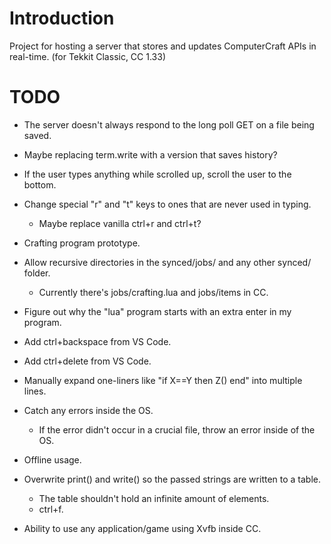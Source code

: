 # Introduction
Project for hosting a server that stores and updates ComputerCraft APIs in real-time. (for Tekkit Classic, CC 1.33)

# TODO

* The server doesn't always respond to the long poll GET on a file being saved.
* Maybe replacing term.write with a version that saves history?
* If the user types anything while scrolled up, scroll the user to the bottom.

* Change special "r" and "t" keys to ones that are never used in typing.
	* Maybe replace vanilla ctrl+r and ctrl+t?
* Crafting program prototype.
* Allow recursive directories in the synced/jobs/ and any other synced/ folder.
	* Currently there's jobs/crafting.lua and jobs/items in CC.
* Figure out why the "lua" program starts with an extra enter in my program.
* Add ctrl+backspace from VS Code.
* Add ctrl+delete from VS Code.
* Manually expand one-liners like "if X==Y then Z() end" into multiple lines.
* Catch any errors inside the OS.
	* If the error didn't occur in a crucial file, throw an error inside of the OS.
* Offline usage.
* Overwrite print() and write() so the passed strings are written to a table.
    * The table shouldn't hold an infinite amount of elements.
    * ctrl+f.
* Ability to use any application/game using Xvfb inside CC.
